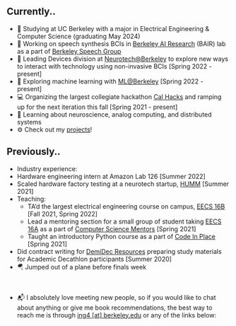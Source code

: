 ## Currently..
- 🏫 Studying at UC Berkeley with a major in Electrical Engineering & Computer Science (graduating May 2024)
- 💬 Working on speech synthesis BCIs in [Berkeley AI Research](https://bair.berkeley.edu/) (BAIR) lab as a part of [Berkeley Speech Group](https://berkeley-speech-group.github.io/gopala/)
- 🧠 Leading Devices division at [Neurotech@Berkeley](https://neurotech.berkeley.edu/) to explore new ways to interact with technology using non-invasive BCIs [Spring 2022 - present]
- 🤖 Exploring machine learning with [ML@Berkeley](https://ml.berkeley.edu/) [Spring 2022 - present]
- 💻 Organizing the largest collegiate hackathon [Cal Hacks](https://calhacks.io/) and ramping up for the next iteration this fall [Spring 2021 - present]
- 🌱 Learning about neuroscience, analog computing, and distributed systems
- ⚙️ Check out my [projects](/projects)!

## Previously..
- Industry experience:
-   Hardware engineering intern at Amazon Lab 126 [Summer 2022]
-   Scaled hardware factory testing at a neurotech startup, [HUMM](https://thinkhumm.com/) [Summer 2021]
- Teaching:
    - TA’d the largest electrical engineering course on campus, [EECS 16B](https://www.eecs16b.org/) [Fall 2021, Spring 2022]
    - Lead a mentoring section for a small group of student taking [EECS 16A](https://www.eecs16a.org/) as a part of [Computer Science Mentors](https://csmentors.berkeley.edu/) [Spring 2021]
    - Taught an introductory Python course as a part of [Code In Place](https://codeinplace.stanford.edu/) [Spring 2021]
- Did contract writing for [DemiDec Resources](https://www.demidec.com/newdemidec/) preparing study materials for Academic Decathlon participants [Summer 2020]
- 🪂 Jumped out of a plane before finals week

<br>

- 📬 I absolutely love meeting new people, so if you would like to chat about anything or give me book recommendations, the best way to reach me is through [ing4 [at] berkeley.edu](mailto:ing4@berkeley.edu) or any of the links below: